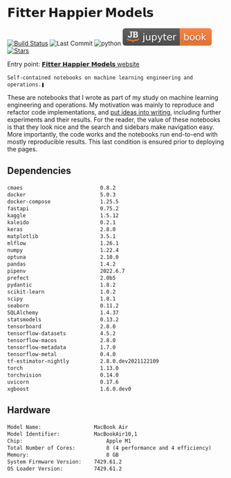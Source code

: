 # 𝗙𝗶𝘁𝘁𝗲𝗿 𝗛𝗮𝗽𝗽𝗶𝗲𝗿 𝗠𝗼𝗱𝗲𝗹𝘀

[![Build Status](https://img.shields.io/endpoint.svg?url=https%3A%2F%2Factions-badge.atrox.dev%2Fparticle1331%2Finefficient-networks%2Fbadge%3Fref%3Dmaster&label=build&logo=none)](https://actions-badge.atrox.dev/particle1331/inefficient-networks/goto?ref=master)
![Last Commit](https://img.shields.io/github/last-commit/particle1331/inefficient-networks/master)
![python](https://img.shields.io/github/pipenv/locked/python-version/particle1331/inefficient-networks)
![jupyter-book](https://github.com/executablebooks/jupyter-book/raw/master/docs/images/badge.svg)
[![Stars](https://img.shields.io/github/stars/particle1331/inefficient-networks?style=social)](https://github.com/particle1331/inefficient-networks) 

Entry point: [𝗙𝗶𝘁𝘁𝗲𝗿 𝗛𝗮𝗽𝗽𝗶𝗲𝗿 𝗠𝗼𝗱𝗲𝗹𝘀 website](https://particle1331.github.io/fitter-happier-models/intro.html)


```text
Self-contained notebooks on machine learning engineering and operations.❚
```

These are notebooks that I wrote as part of my study on machine learning engineering and operations. My motivation was mainly to reproduce and refactor code implementations, and [put ideas into writing](http://www.paulgraham.com/words.html), including further experiments and their results. For the reader, the value of these notebooks is that they look nice and the search and sidebars make navigation easy. More importantly, the code works and the notebooks run end-to-end with mostly reproducible results. This last condition is ensured prior to deploying the pages.

## Dependencies

```text
cmaes                         0.8.2
docker                        5.0.3
docker-compose                1.25.5
fastapi                       0.75.2
kaggle                        1.5.12
kaleido                       0.2.1
keras                         2.8.0
matplotlib                    3.5.1
mlflow                        1.26.1
numpy                         1.22.4
optuna                        2.10.0
pandas                        1.4.2
pipenv                        2022.6.7
prefect                       2.0b5
pydantic                      1.8.2
scikit-learn                  1.0.2
scipy                         1.8.1
seaborn                       0.11.2
SQLAlchemy                    1.4.37
statsmodels                   0.13.2
tensorboard                   2.8.0
tensorflow-datasets           4.5.2
tensorflow-macos              2.8.0
tensorflow-metadata           1.7.0
tensorflow-metal              0.4.0
tf-estimator-nightly          2.8.0.dev2021122109
torch                         1.13.0
torchvision                   0.14.0
uvicorn                       0.17.6
xgboost                       1.6.0.dev0
```



## Hardware

```text
Model Name:	                MacBook Air
Model Identifier:	        MacBookAir10,1
Chip:                           Apple M1
Total Number of Cores:          8 (4 performance and 4 efficiency)
Memory:                         8 GB
System Firmware Version:	7429.61.2
OS Loader Version:	        7429.61.2
```


